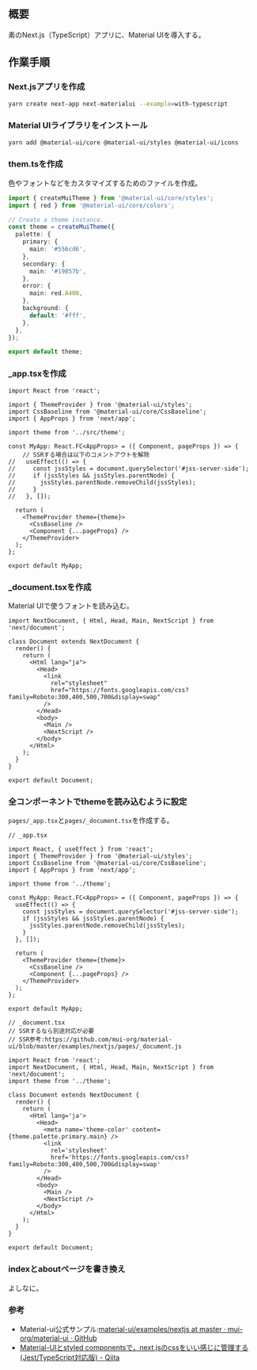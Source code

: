 ## 概要

素のNext.js（TypeScript）アプリに、Material UIを導入する。

## 作業手順

### Next.jsアプリを作成

```bash
yarn create next-app next-materialui --example=with-typescript
```


### Material UIライブラリをインストール
```bash
yarn add @material-ui/core @material-ui/styles @material-ui/icons
```

### them.tsを作成

色やフォントなどをカスタマイズするためのファイルを作成。

```ts
import { createMuiTheme } from '@material-ui/core/styles';
import { red } from '@material-ui/core/colors';

// Create a theme instance.
const theme = createMuiTheme({
  palette: {
    primary: {
      main: '#556cd6',
    },
    secondary: {
      main: '#19857b',
    },
    error: {
      main: red.A400,
    },
    background: {
      default: '#fff',
    },
  },
});

export default theme;
```

### _app.tsxを作成

```tsx
import React from 'react';

import { ThemeProvider } from '@material-ui/styles';
import CssBaseline from '@material-ui/core/CssBaseline';
import { AppProps } from 'next/app';

import theme from '../src/theme';

const MyApp: React.FC<AppProps> = ({ Component, pageProps }) => {
    // SSRする場合は以下のコメントアウトを解除
//   useEffect(() => {
//     const jssStyles = document.querySelector('#jss-server-side');
//     if (jssStyles && jssStyles.parentNode) {
//       jssStyles.parentNode.removeChild(jssStyles);
//     }
//   }, []);

  return (
    <ThemeProvider theme={theme}>
      <CssBaseline />
      <Component {...pageProps} />
    </ThemeProvider>
  );
};

export default MyApp;

```


### _document.tsxを作成

Material UIで使うフォントを読み込む。

```tsx
import NextDocument, { Html, Head, Main, NextScript } from 'next/document';

class Document extends NextDocument {
  render() {
    return (
      <Html lang="ja">
        <Head>
          <link
            rel="stylesheet"
            href="https://fonts.googleapis.com/css?family=Roboto:300,400,500,700&display=swap"
          />
        </Head>
        <body>
          <Main />
          <NextScript />
        </body>
      </Html>
    );
  }
}

export default Document;

```

### 全コンポーネントでthemeを読み込むように設定

`pages/_app.tsx`と`pages/_document.tsx`を作成する。

```tsx
// _app.tsx

import React, { useEffect } from 'react';
import { ThemeProvider } from '@material-ui/styles';
import CssBaseline from '@material-ui/core/CssBaseline';
import { AppProps } from 'next/app';

import theme from '../theme';

const MyApp: React.FC<AppProps> = ({ Component, pageProps }) => {
  useEffect(() => {
    const jssStyles = document.querySelector('#jss-server-side');
    if (jssStyles && jssStyles.parentNode) {
      jssStyles.parentNode.removeChild(jssStyles);
    }
  }, []);

  return (
    <ThemeProvider theme={theme}>
      <CssBaseline />
      <Component {...pageProps} />
    </ThemeProvider>
  );
};

export default MyApp;

```

```tsx
// _document.tsx
// SSRするなら別途対応が必要
// SSR参考:https://github.com/mui-org/material-ui/blob/master/examples/nextjs/pages/_document.js

import React from 'react';
import NextDocument, { Html, Head, Main, NextScript } from 'next/document';
import theme from '../theme';

class Document extends NextDocument {
  render() {
    return (
      <Html lang='ja'>
        <Head>
          <meta name='theme-color' content={theme.palette.primary.main} />
          <link
            rel='stylesheet'
            href='https://fonts.googleapis.com/css?family=Roboto:300,400,500,700&display=swap'
          />
        </Head>
        <body>
          <Main />
          <NextScript />
        </body>
      </Html>
    );
  }
}

export default Document;
```

### indexとaboutページを書き換え

よしなに。


### 参考
- Material-ui公式サンプル:[material-ui/examples/nextjs at master · mui-org/material-ui · GitHub](https://github.com/mui-org/material-ui/tree/master/examples/nextjs)
- [Material-UIとstyled componentsで，next.jsのcssをいい感じに管理する (Jest/TypeScript対応版) - Qiita](https://qiita.com/o3c9/items/2551820edc156704edba#6-material-ui--styled-components%E3%81%AE%E5%B0%8E%E5%85%A5)
